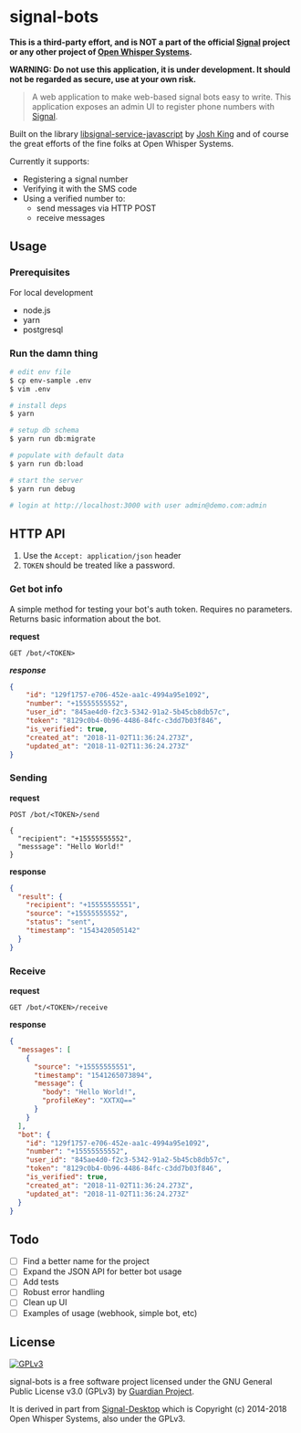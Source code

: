 # signal-bots
**This is a third-party effort, and is NOT a part of the official [Signal][0] project or any other project of [Open Whisper Systems][1].**

**WARNING: Do not use this application, it is under development. It should not be regarded as secure, use at your own risk.**


> A web application to make web-based signal bots easy to write. This application exposes an admin UI to register phone numbers with [Signal][0].

Built on the library [libsignal-service-javascript][2] by [Josh King][3] and of course the great efforts of the fine folks at Open Whisper Systems.

Currently it supports:

* Registering a signal number
* Verifying it with the SMS code
* Using a verified number to:
  * send messages via HTTP POST
  * receive messages

## Usage

### Prerequisites

For local development 
* node.js
* yarn
* postgresql

### Run the damn thing

```bash
# edit env file
$ cp env-sample .env
$ vim .env

# install deps
$ yarn

# setup db schema
$ yarn run db:migrate

# populate with default data 
$ yarn run db:load

# start the server
$ yarn run debug

# login at http://localhost:3000 with user admin@demo.com:admin
```

## HTTP API 

1. Use the `Accept: application/json` header
2. `TOKEN` should be treated like a password.

### Get bot info

A simple method for testing your bot's auth token. Requires no parameters. Returns basic information about the bot.

**request**
```
GET /bot/<TOKEN>
```

***response***

```json
{
    "id": "129f1757-e706-452e-aa1c-4994a95e1092",
    "number": "+15555555552",
    "user_id": "845ae4d0-f2c3-5342-91a2-5b45cb8db57c",
    "token": "8129c0b4-0b96-4486-84fc-c3dd7b03f846",
    "is_verified": true,
    "created_at": "2018-11-02T11:36:24.273Z",
    "updated_at": "2018-11-02T11:36:24.273Z"
}

```

### Sending

**request**
```
POST /bot/<TOKEN>/send

{
  "recipient": "+15555555552",
  "messsage": "Hello World!"
}
```

**response**
```json
{
  "result": {
    "recipient": "+15555555551",
    "source": "+15555555552",
    "status": "sent",
    "timestamp": "1543420505142"
  }
}
```

### Receive

**request**
```
GET /bot/<TOKEN>/receive
```

**response**
```json
{
  "messages": [
    {
      "source": "+15555555551",
      "timestamp": "1541265073894",
      "message": {
        "body": "Hello World!",
        "profileKey": "XXTXQ=="
      }
    }
  ],
  "bot": {
    "id": "129f1757-e706-452e-aa1c-4994a95e1092",
    "number": "+15555555552",
    "user_id": "845ae4d0-f2c3-5342-91a2-5b45cb8db57c",
    "token": "8129c0b4-0b96-4486-84fc-c3dd7b03f846",
    "is_verified": true,
    "created_at": "2018-11-02T11:36:24.273Z",
    "updated_at": "2018-11-02T11:36:24.273Z"
  }
}
```



## Todo

* [ ] Find a better name for the project
* [ ] Expand the JSON API for better bot usage
* [ ] Add tests
* [ ] Robust error handling
* [ ] Clean up UI
* [ ] Examples of usage (webhook, simple bot, etc)

## License
[<img src="https://www.gnu.org/graphics/gplv3-127x51.png" alt="GPLv3" >](http://www.gnu.org/licenses/gpl-3.0.html)

signal-bots is a free software project licensed under the GNU General Public License v3.0 (GPLv3) by [Guardian Project](https://guardianproject.info).

It is derived in part from [Signal-Desktop](https://github.com/WhisperSystems/Signal-Desktop) which is Copyright (c) 2014-2018 Open Whisper Systems, also under the GPLv3.


[0]: https://signal.org
[1]:  https://whispersystems.org
[2]: https://github.com/throneless-tech/libsignal-service-javascript
[3]: https://github.com/jheretic
